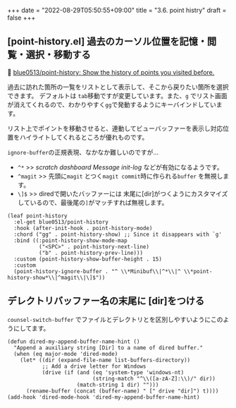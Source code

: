 +++
date = "2022-08-29T05:50:55+09:00"
title = "3.6. point histry"
draft = false
+++
## [point-history.el] 過去のカーソル位置を記憶・閲覧・選択・移動する

🔗 [blue0513/point-history: Show the history of points you visited before.](https://github.com/blue0513/point-history) 

過去に訪れた箇所の一覧をリストとして表示して、そこから戻りたい箇所を選択できます。
デフォルトは `tab`移動ですが変更しています。また、`g` でリスト画面が消えてくれるので、わかりやすく`gg`で発動するようにキーバインドしています。

リスト上でポイントを移動させると、連動してビューバッファーを表示し対応位置をハイライトしてくれるところが優れものです。

`ignore-buffer`の正規表現、なかなか難しいのですが…

* `^*` >>  *scratch* *dashboard* *Message* *init-log* などが有効になるようです。
* `^magit` >> 先頭に`magit` とつく`magit commit`時に作られる`buffer` を無視します。
* `\]$` >>  diredで開いたバッファーには 末尾に[dir]がつくようにカスタマイズしているので、最後尾の`]`がマッチすれば無視します。

```elisp
(leaf point-history
  :el-get blue0513/point-history
  :hook (after-init-hook . point-history-mode)
  :chord ("gg" . point-history-show) ;; Since it disappears with `g'
  :bind ((:point-history-show-mode-map
		  ("<SPC>" . point-history-next-line)
		  ("b" . point-history-prev-line)))
  :custom (point-history-show-buffer-height . 15)
  :custom
  (point-history-ignore-buffer . "^ \\*Minibuf\\|^*\\|^ \\*point-history-show*\\|^magit\\|\]$"))
```

## デレクトリバッファー名の末尾に [dir]をつける
`counsel-switch-buffer` でファイルとデレクトリとを区別しやすいようにこのようにしてます。
```elisp
(defun dired-my-append-buffer-name-hint ()
  "Append a auxiliary string [Dir] to a name of dired buffer."
  (when (eq major-mode 'dired-mode)
	(let* ((dir (expand-file-name list-buffers-directory))
    	   ;; Add a drive letter for Windows
		   (drive (if (and (eq 'system-type 'windows-nt)
			               (string-match "^\\([a-zA-Z]:\\)/" dir))
	                  (match-string 1 dir) "")))
	  (rename-buffer (concat (buffer-name) " [" drive "dir]") t))))
(add-hook 'dired-mode-hook 'dired-my-append-buffer-name-hint)
```
